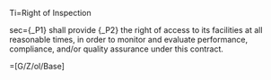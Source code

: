 Ti=Right of Inspection

sec={_P1} shall provide {_P2} the right of access to its facilities at all reasonable times, in order to monitor and evaluate performance, compliance, and/or quality assurance under this contract.

=[G/Z/ol/Base]
